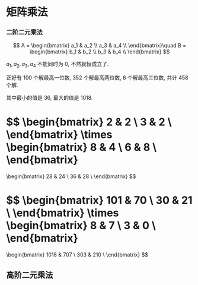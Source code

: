 # 矩阵乘法

### 二阶二元乘法

$$
A = \begin{bmatrix}
a_1 & a_2 \\
a_3 & a_4 \\
\end{bmatrix}\quad
B = \begin{bmatrix}
b_1 & b_2 \\
b_3 & b_4 \\
\end{bmatrix}
$$


$a_1, a_2, a_3, a_4$ 不能同时为 $0$, 不然就恒成立了.

正好有 100 个解最高一位数, 352 个解最高两位数, 6 个解最高三位数, 共计 458 个解.

其中最小的值是 36, 最大的值是 1018.

$$
\begin{bmatrix}
2 & 2 \\
3 & 2 \\
\end{bmatrix}
\times
\begin{bmatrix}
8 & 4 \\
6 & 8 \\
\end{bmatrix}
=
\begin{bmatrix}
28 & 24 \\
36 & 28 \\
\end{bmatrix}
$$

$$
\begin{bmatrix}
101 & 70 \\
30 & 21 \\
\end{bmatrix}
\times
\begin{bmatrix}
8 & 7 \\
3 & 0 \\
\end{bmatrix}
=
\begin{bmatrix}
1018 & 707 \\
303 & 210 \\
\end{bmatrix}
$$

## 高阶二元乘法